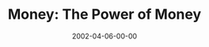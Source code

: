 ---
layout: message
category: message
series: "Handle with Care"
title: "Money: The Power of Money"
date: 2002-04-06-00-00
message_id: 287
audio-description: "Take a look at several powerful forces that we need to handle with care.  "
audio: "http://s3.amazonaws.com/crossroadsaudiomessages/Power_of_Money.mp3"
audio-title: "Money&#58; The Power of Money"
audio-duration: "38:12"
---